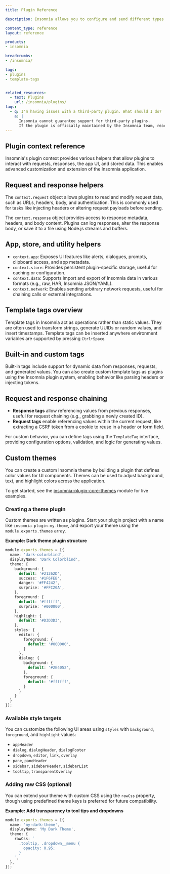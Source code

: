 ```yaml
---
title: Plugin Reference

description: Insomnia allows you to configure and send different types of requests.

content_type: reference
layout: reference

products:
- insomnia

breadcrumbs:
- /insomnia/

tags:
- plugins
- template-tags


related_resources:
  - text: Plugins
    url: /insomnia/plugins/
faqs:
  - q: I'm having issues with a third-party plugin. What should I do?
    a: |
      Insomnia cannot guarantee support for third-party plugins. 
      If the plugin is officially maintained by the Insomnia team, reach out to [our community](https://insomnia.rest/support).
---
```


## Plugin context reference

Insomnia's plugin context provides various helpers that allow plugins to interact with requests, responses, the app UI, and stored data. This enables advanced customization and extension of the Insomnia application.

## Request and response helpers

The `context.request` object allows plugins to read and modify request data, such as URLs, headers, body, and authentication. This is commonly used for tasks like injecting headers or altering request payloads before sending.

The `context.response` object provides access to response metadata, headers, and body content. Plugins can log responses, alter the response body, or save it to a file using Node.js streams and buffers.

## App, store, and utility helpers

- `context.app`: Exposes UI features like alerts, dialogues, prompts, clipboard access, and app metadata.
- `context.store`: Provides persistent plugin-specific storage, useful for caching or configuration.
- `context.data`: Supports import and export of Insomnia data in various formats (e.g., raw, HAR, Insomnia JSON/YAML).
- `context.network`: Enables sending arbitrary network requests, useful for chaining calls or external integrations.


## Template tags overview

Template tags in Insomnia act as operations rather than static values. They are often used to transform strings, generate UUIDs or random values, and insert timestamps. Template tags can be inserted anywhere environment variables are supported by pressing `Ctrl+Space`.

## Built-in and custom tags

Built-in tags include support for dynamic data from responses, requests, and generated values. You can also create custom template tags as plugins using the Insomnia plugin system, enabling behavior like parsing headers or injecting tokens.

## Request and response chaining

- **Response tags** allow referencing values from previous responses, useful for request chaining (e.g., grabbing a newly created ID).
- **Request tags** enable referencing values within the current request, like extracting a CSRF token from a cookie to reuse in a header or form field.

For custom behavior, you can define tags using the `TemplateTag` interface, providing configuration options, validation, and logic for generating values.


## Custom themes

You can create a custom Insomnia theme by building a plugin that defines color values for UI components. Themes can be used to adjust background, text, and highlight colors across the application.

To get started, see the [insomnia-plugin-core-themes](https://github.com/Kong/insomnia/tree/develop/plugins/insomnia-plugin-core-themes) module for live examples.

### Creating a theme plugin

Custom themes are written as plugins. Start your plugin project with a name like `insomnia-plugin-my-theme`, and export your theme using the `module.exports.themes` array.

**Example: Dark theme plugin structure**

```ts
module.exports.themes = [{
  name: 'dark-colorblind',
  displayName: 'Dark Colorblind',
  theme: {
    background: {
      default: '#21262D',
      success: '#1F6FEB',
      danger: '#FF4242',
      surprise: '#FFC20A',
    },
    foreground: {
      default: '#ffffff',
      surprise: '#000000',
    },
    highlight: {
      default: '#D3D3D3',
    },
    styles: {
      editor: {
        foreground: {
          default: '#000000',
        }
      },
      dialog: {
        background: {
          default: '#2E4052',
        },
        foreground: {
          default: '#ffffff',
        }
      }
    }
  }
}];
```

### Available style targets

You can customize the following UI areas using `styles` with `background`, `foreground`, and `highlight` values:

* `appHeader`
* `dialog`, `dialogHeader`, `dialogFooter`
* `dropdown`, `editor`, `link`, `overlay`
* `pane`, `paneHeader`
* `sidebar`, `sidebarHeader`, `sidebarList`
* `tooltip`, `transparentOverlay`

### Adding raw CSS (optional)

You can extend your theme with custom CSS using the `rawCss` property, though using predefined theme keys is preferred for future compatibility.

**Example: Add transparency to tool tips and dropdowns**

```ts
module.exports.themes = [{
  name: 'my-dark-theme',
  displayName: 'My Dark Theme',
  theme: {
    rawCss: `
      .tooltip, .dropdown__menu {
        opacity: 0.95;
      }
    `,
  },
}];
```